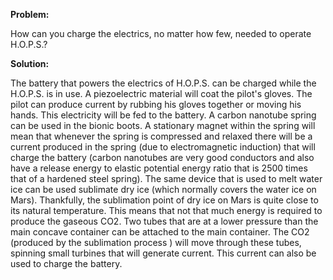 ****Problem:****

How can you charge the electrics, no matter how few, needed to operate
H.O.P.S.?

****Solution:****

The battery that powers the electrics of H.O.P.S. can be charged while
the H.O.P.S. is in use. A piezoelectric material will coat the pilot's
gloves. The pilot can produce current by rubbing his gloves together or
moving his hands. This electricity will be fed to the battery. A carbon
nanotube spring can be used in the bionic boots. A stationary magnet
within the spring will mean that whenever the spring is compressed and
relaxed there will be a current produced in the spring (due to
electromagnetic induction) that will charge the battery (carbon
nanotubes are very good conductors and also have a release energy to
elastic potential energy ratio that is 2500 times that of a hardened
steel spring). The same device that is used to melt water ice can be
used sublimate dry ice (which normally covers the water ice on Mars).
Thankfully, the sublimation point of dry ice on Mars is quite close to
its natural temperature. This means that not that much energy is
required to produce the gaseous CO2. Two tubes that are at a lower
pressure than the main concave container can be attached to the main
container. The CO2 (produced by the sublimation process ) will move
through these tubes, spinning small turbines that will generate current.
This current can also be used to charge the battery.
